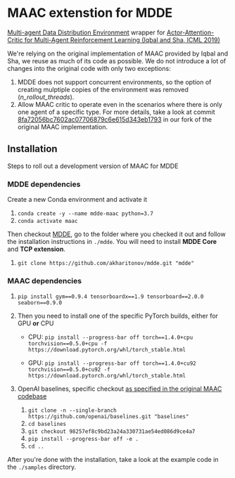 # MAAC extenstion for MDDE
[Multi-agent Data Distribution Environment](https://github.com/akharitonov/mdde) wrapper for [Actor-Attention-Critic for Multi-Agent Reinforcement Learning (Iqbal and Sha, ICML 2019)](https://github.com/shariqiqbal2810/MAAC)


We're relying on the original implementation of MAAC provided by Iqbal and Sha, we reuse as much of its code as possible. We do not introduce a lot of changes into the original code with only two exceptions:

   1. MDDE does not support concurrent environments, so the option of creating mulptiple copies of the environment was removed (*n_rollout_threads*).
   2. Allow MAAC critic to operate even in the scenarios where there is only one agent of a specific type. For more details, take a look at commit [8fa72056bc7602ac07706879c6e615d343eb1793](https://github.com/akharitonov/MAAC/commit/8fa72056bc7602ac07706879c6e615d343eb1793) in our fork of the original MAAC implementation.

## Installation

Steps to roll out a development version of MAAC for MDDE

### MDDE dependencies

Create a new Conda environment and activate it

1. `conda create -y --name mdde-maac python=3.7`
2. `conda activate maac`

Then checkout [MDDE](https://github.com/akharitonov/mdde), go to the folder where you checked it out and follow the installation instructions in `./mdde`.
You will need to install **MDDE Core** and **TCP extension**.

1. `git clone https://github.com/akharitonov/mdde.git "mdde"`

### MAAC dependencies

1. `pip install gym==0.9.4 tensorboardx==1.9 tensorboard==2.0.0 seaborn==0.9.0`

2. Then you need to install one of the specific PyTorch builds, either for GPU **or** CPU

   * CPU: `pip install --progress-bar off torch==1.4.0+cpu torchvision==0.5.0+cpu -f https://download.pytorch.org/whl/torch_stable.html`

   * GPU: `pip install --progress-bar off torch==1.4.0+cu92 torchvision==0.5.0+cu92 -f https://download.pytorch.org/whl/torch_stable.html`


3. OpenAI baselines, specific checkout [as specified in the original MAAC codebase](https://github.com/shariqiqbal2810/MAAC)

    1. `git clone -n --single-branch https://github.com/openai/baselines.git "baselines"`
    2. `cd baselines`
    3. `git checkout 98257ef8c9bd23a24a330731ae54ed086d9ce4a7`
    4. `pip install --progress-bar off -e .`
    5. `cd ..`

After you're done with the installation, take a look at the example code in the `./samples` directory.